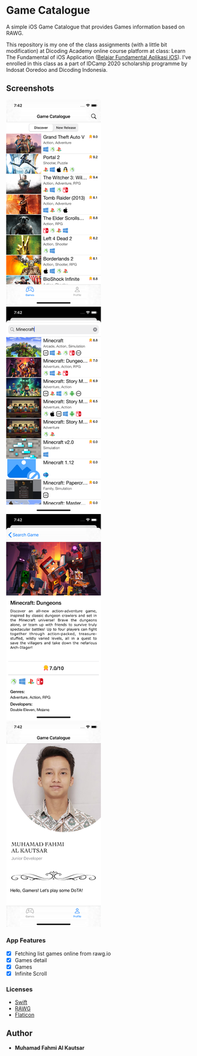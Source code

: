 #  Game Catalogue
A simple iOS Game Catalogue that provides Games information based on RAWG.

This repository is my one of the class assignments (with a little bit modification) at Dicoding Academy online course platform at class: Learn The Fundamental of iOS Application ([Belajar Fundamental Aplikasi iOS](https://www.dicoding.com/academies/202)). I've enrolled in this class as a part of IDCamp 2020 scholarship programme by Indosat Ooredoo and Dicoding Indonesia.

## Screenshots
<img src="./screenshots/home.png" width="256" title="Home">&nbsp;
<img src="./screenshots/game_search.png" width="256" title="Game Search">
<img src="./screenshots/detail.png" width="256" title="Detail">
<img src="./screenshots/profile.png" width="256" title="Profile">

### App Features
* [x] Fetching list games online from rawg.io
* [x] Games detail
* [x] Games
* [x] Infinite Scroll

### Licenses
- [Swift](https://swift.org/documentation)
- [RAWG](https://api.rawg.io/docs)
- [Flaticon](https://flaticon.com)

## Author
* **Muhamad Fahmi Al Kautsar**
